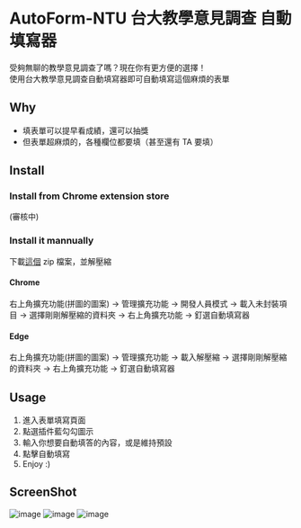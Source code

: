 # AutoForm-NTU 台大教學意見調查 自動填寫器

受夠無聊的教學意見調查了嗎？現在你有更方便的選擇！  
使用台大教學意見調查自動填寫器即可自動填寫這個麻煩的表單

## Why
- 填表單可以提早看成績，還可以抽獎
- 但表單超麻煩的，各種欄位都要填（甚至還有 TA 要填）

## Install
### Install from Chrome extension store
(審核中)

### Install it mannually
下載[這個](https://github.com/FlyDragonW/AutoForm-NTU/releases/download/Release/AutoForm-NTU.zip) zip 檔案，並解壓縮

#### Chrome
右上角擴充功能(拼圖的圖案) -> 管理擴充功能 -> 開發人員模式 -> 載入未封裝項目 -> 選擇剛剛解壓縮的資料夾 -> 右上角擴充功能 -> 釘選自動填寫器
#### Edge
右上角擴充功能(拼圖的圖案) -> 管理擴充功能 -> 載入解壓縮 -> 選擇剛剛解壓縮的資料夾 -> 右上角擴充功能 -> 釘選自動填寫器

## Usage
1. 進入表單填寫頁面
2. 點選插件藍勾勾圖示
3. 輸入你想要自動填答的內容，或是維持預設
4. 點擊自動填寫
5. Enjoy :)

## ScreenShot
![image](https://github.com/user-attachments/assets/a1ce9f2b-8713-43c6-bb23-10695b4c8236)
![image](https://github.com/user-attachments/assets/6354b928-ac7b-4eae-bf5c-de4e7cca1a65)
![image](https://github.com/user-attachments/assets/567713d1-1167-4cda-b7aa-90b852fd2ee1)

